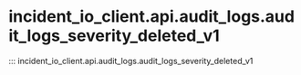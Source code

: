 # incident_io_client.api.audit_logs.audit_logs_severity_deleted_v1

::: incident_io_client.api.audit_logs.audit_logs_severity_deleted_v1